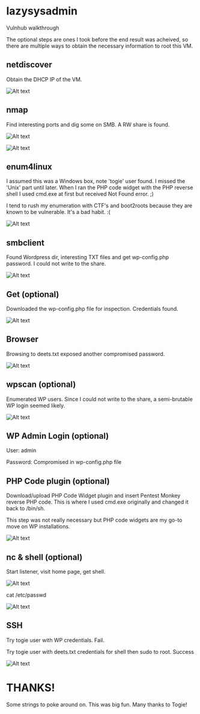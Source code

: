 # lazysysadmin
Vulnhub walkthrough

The optional steps are ones I took before the end result was acheived, so there are multiple ways to obtain the necessary information to root this VM.



## netdiscover

Obtain the DHCP IP of the VM.

![Alt text](./netdiscover.png?raw=true)



## nmap

Find interesting ports and dig some on SMB. A RW share is found.

![Alt text](./nmap.png?raw=true)

![Alt text](./enum-smb.png?raw=true)



## enum4linux

I assumed this was a Windows box, note 'togie' user found. I missed the 'Unix' part until later. When I ran the PHP code widget with the PHP reverse shell I used cmd.exe at first but received Not Found error. ;)

I tend to rush my enumeration with CTF's and boot2roots because they are known to be vulnerable. It's a bad habit. :(

![Alt text](./enum4linux.png?raw=true)



## smbclient

Found Wordpress dir, interesting TXT files and get wp-config.php password. I could not write to the share.

![Alt text](./smbclient.png?raw=true)



## Get (optional)

Downloaded the wp-config.php file for inspection. Credentials found.

![Alt text](./wp-config.png?raw=true)



## Browser

Browsing to deets.txt exposed another compromised password.

![Alt text](./deets.png?raw=true)



## wpscan (optional)

Enumerated WP users. Since I could not write to the share, a semi-brutable WP login seemed likely.

![Alt text](./wpscan.png?raw=true)



## WP Admin Login (optional)

User: admin

Password: Compromised in wp-config.php file



## PHP Code plugin (optional)

Download/upload PHP Code Widget plugin and insert Pentest Monkey reverse PHP code. This is where I used cmd.exe originally and changed it back to /bin/sh.

This step was not really necessary but PHP code widgets are my go-to move on WP installations.

![Alt text](./widget.png?raw=true)



## nc & shell (optional)

Start listener, visit home page, get shell.

![Alt text](./shell.png?raw=true)

cat /etc/passwd

![Alt text](./etcpasswd.png?raw=true)



## SSH

Try togie user with WP credentials. Fail.

Try togie user with deets.txt credentials for shell then sudo to root. Success

![Alt text](./rooted.png?raw=true)



# THANKS!

Some strings to poke around on. This was big fun. Many thanks to Togie!

